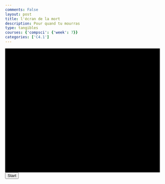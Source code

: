 ```yaml
---
comments: False
layout: post
title: l'écran de la mort
description: Pour quand tu mourras
type: tangibles
courses: {'compsci': {'week': 7}}
categories: ['C4.1']
---
```


<style>
    .container {
        display: block;
        background-color: black;

    }
</style>
<canvas id="deathScreen" class="container" width="500px" height="400px"></canvas>
<button id="startButton">Start</button>
<audio id="death" src="/Group/audio/death.mp3" preload="auto"></audio>

<script>
    const canvas = document.getElementById("deathScreen");
    const ctx = canvas.getContext("2d");
    
    // Define Look Up List
    const sources = ["/Group/images/Game/deathScreen/1Y.png","/Group/images/Game/deathScreen/2O.png","/Group/images/Game/deathScreen/3U.png","/Group/images/Game/deathScreen/4D.png","/Group/images/Game/deathScreen/5I.png","/Group/images/Game/deathScreen/6E.png","/Group/images/Game/deathScreen/7D.png"];

    // Clone Letter
    var textY = -250;
    function slideY(y,newY) {
        return (newY-y);
    };

    y1 = new Image();
    y1.src = sources[0];
    o2 = new Image();
    o2.src = sources[1];
    u3 = new Image();
    u3.src = sources[2];
    d4 = new Image();
    d4.src = sources[3];
    i5 = new Image();
    i5.src = sources[4];
    e6 = new Image();
    e6.src = sources[5];
    d7 = new Image();
    d7.src = sources[6];

    function update() {
        ctx.clearRect(0,0,canvas.width,canvas.height);
        textY = -250;
        ctx.drawImage(o2,250,250);

        requestAnimationFrame(update)
    };

    startButton.addEventListener("click", function() {
        startButton.style.display = "none";
        death.play();
        update();
    });
</script>